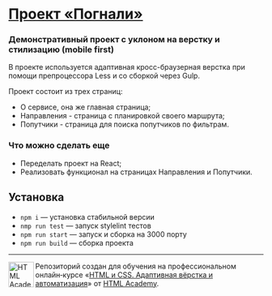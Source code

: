 # [Проект «Погнали»](https://1085399-pognali-22-8oeb.vercel.app/)

### Демонстративный проект с уклоном на верстку и стилизацию (mobile first)
В проекте используется адаптивная кросс-браузерная верстка при помощи препроцессора Less и со сборкой через Gulp.

Проект состоит из трех страниц:
- О сервисе, она же главная страница;
- Направления - страница с планировкой своего маршрута;
- Попутчики - страница для поиска попутчиков по фильтрам.

### Что можно сделать еще
- Переделать проект на React;
- Реализовать функционал на страницах Направления и Попутчики.

## Установка
- `npm i` — установка стабильной версии
- `nmp run test` — запуск stylelint тестов
- `npm run start` — запуск и сборка на 3000 порту
- `npm run build` — сборка проекта

---

<a href="https://htmlacademy.ru/intensive/adaptive"><img align="left" width="50" height="50" alt="HTML Academy" src="https://up.htmlacademy.ru/static/img/intensive/adaptive/logo-for-github-2.png"></a>

Репозиторий создан для обучения на профессиональном онлайн‑курсе «[HTML и CSS. Адаптивная вёрстка и автоматизация](https://htmlacademy.ru/intensive/adaptive)» от [HTML Academy](https://htmlacademy.ru).

[check-image]: https://github.com/htmlacademy-adaptive/1085399-pognali-22/workflows/Project%20check/badge.svg?branch=master
[check-url]: https://github.com/htmlacademy-adaptive/1085399-pognali-22/actions
